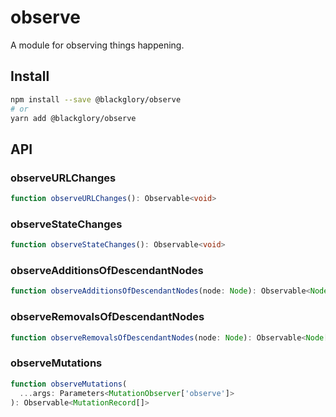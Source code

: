 # observe
A module for observing things happening.

## Install
```sh
npm install --save @blackglory/observe
# or
yarn add @blackglory/observe
```

## API
### observeURLChanges
```ts
function observeURLChanges(): Observable<void>
```

### observeStateChanges
```ts
function observeStateChanges(): Observable<void>
```

### observeAdditionsOfDescendantNodes
```ts
function observeAdditionsOfDescendantNodes(node: Node): Observable<Node[]>
```

### observeRemovalsOfDescendantNodes
```ts
function observeRemovalsOfDescendantNodes(node: Node): Observable<Node[]>
```

### observeMutations
```ts
function observeMutations(
  ...args: Parameters<MutationObserver['observe']>
): Observable<MutationRecord[]>
```
